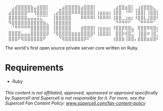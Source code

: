 
⠀⠀⣠⣾⣿⣿⣿⣿⣷⣤⣾⣿⣿⡇⠀⠀⠀⣀⣴⣿⣿⣿⣿⣷⣴⣿⣿⣿⡇⠀⠀⠀⠀⠀⢀⣴⣿⣿⣶⣿⡇⢀⣰⣾⣿⣿⣷⣄⠀
⠀⣴⣿⣿⣿⣿⣿⠛⠛⢻⣿⣿⣿⡇⠀⢀⣴⣿⣿⣿⣿⠿⠿⠿⣿⣿⣿⣿⡇⢰⣶⣶⣶⡆⢸⣿⣿⠀⠘⠛⠃⢸⣿⣿⡇⢸⣿⣿⡇
⠀⣿⣿⣿⣿⣿⣿⣤⣤⣤⣭⣍⠉⠁⠀⢸⣿⣿⣿⣿⣿⠀⠀⠀⠿⠿⠿⠿⠇⠸⠿⠿⠿⠇⢸⣿⣿⣀⣰⣶⡆⠸⣿⣿⣇⣸⣿⣿⠇
⠀⠻⣿⣿⣿⣿⣿⣿⣿⣿⣿⣿⣷⣄⠀⢸⣿⣿⣿⣿⣿⠀⠀⠀⠀⠀⠀⠀⠀⠀⠀⠀⠀⠀⠀⠙⠛⠛⠛⠋⠀⠀⠈⠛⠛⠛⠛⠁⠀
⠀⠀⠈⠛⠛⠛⠛⠛⣿⣿⣿⣿⣿⣿⠀⢸⣿⣿⣿⣿⣿⠀⠀⠀⣾⣿⣿⣿⡇⢰⣶⣶⣶⡆⠸⣿⣿⡿⢿⣿⣦⠀⢿⣿⣿⠿⢿⣿⡆
⠀⣿⣿⣿⣿⣤⣤⣤⣿⣿⣿⣿⣿⡿⠀⠘⢿⣿⣿⣿⣿⣶⣶⣶⣿⣿⣿⣿⠇⢸⣿⣿⣿⡇⠀⣿⣿⡷⢾⣿⣍⠀⢸⣿⣿⠶⢸⣿⡁
⠀⣿⣿⣿⠟⢿⣿⣿⣿⣿⣿⣿⠟⠀⠀⠀⠀⠙⢿⣿⣿⣿⣿⣿⣿⡿⠏⠁⠀⠀⠀⠀⠀⠀⢰⣿⣿⣷⢸⣿⣿⡄⣾⣿⣿⣶⣾⣿⠇

The world's first open source private server core written on Ruby.

# Requirements
* Ruby

###### This content is not affiliated, approved, sponsored or approved specifically by Supercell and Supercell is not responsible for it. For more, see the Supercell Fan Content Policy: www.supercell.com/fan-content-policy
